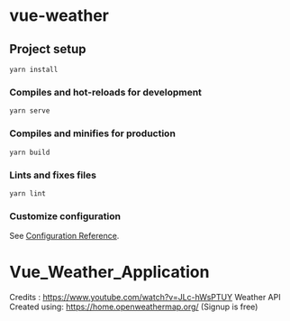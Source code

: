 # vue-weather

## Project setup
```
yarn install
```

### Compiles and hot-reloads for development
```
yarn serve
```

### Compiles and minifies for production
```
yarn build
```

### Lints and fixes files
```
yarn lint
```

### Customize configuration
See [Configuration Reference](https://cli.vuejs.org/config/).
# Vue_Weather_Application


Credits : https://www.youtube.com/watch?v=JLc-hWsPTUY
Weather API Created using: https://home.openweathermap.org/ (Signup is free)
